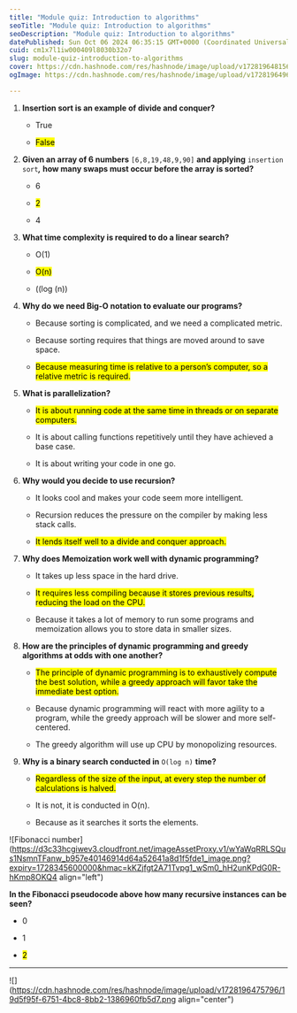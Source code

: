 ```yaml
---
title: "Module quiz: Introduction to algorithms"
seoTitle: "Module quiz: Introduction to algorithms"
seoDescription: "Module quiz: Introduction to algorithms"
datePublished: Sun Oct 06 2024 06:35:15 GMT+0000 (Coordinated Universal Time)
cuid: cm1x7l1iw000409l8030b32o7
slug: module-quiz-introduction-to-algorithms
cover: https://cdn.hashnode.com/res/hashnode/image/upload/v1728196481568/59fcfa01-5c94-4c46-9b00-316d00af2a19.png
ogImage: https://cdn.hashnode.com/res/hashnode/image/upload/v1728196496445/4ea2c7ce-9958-49e4-9e82-caad407cc33e.png

---
```


1. **Insertion sort is an example of divide and conquer?**
    
    * True
        
    * <mark>False</mark>
        
2. **Given an array of 6 numbers** `[6,8,19,48,9,90]` **and applying** `insertion sort`***,* how many swaps must occur before the array is sorted?**
    
    * 6
        
    * <mark>2</mark>
        
    * 4
        
3. **What time complexity is required to do a linear search?**
    
    * O(1)
        
    * <mark>O(n)</mark>
        
    * ((log (n))
        
4. **Why do we need Big-O notation to evaluate our programs?**
    
    * Because sorting is complicated, and we need a complicated metric.
        
    * Because sorting requires that things are moved around to save space.
        
    * <mark>Because measuring time is relative to a person’s computer, so a relative metric is required.</mark>
        
5. **What is parallelization?**
    
    * <mark>It is about running code at the same time in threads or on separate computers.</mark>
        
    * It is about calling functions repetitively until they have achieved a base case.
        
    * It is about writing your code in one go.
        
6. **Why would you decide to use recursion?**
    
    * It looks cool and makes your code seem more intelligent.
        
    * Recursion reduces the pressure on the compiler by making less stack calls.
        
    * <mark>It lends itself well to a divide and conquer approach.</mark>
        
7. **Why does Memoization work well with dynamic programming?**
    
    * It takes up less space in the hard drive.
        
    * <mark>It requires less compiling because it stores previous results, reducing the load on the CPU.</mark>
        
    * Because it takes a lot of memory to run some programs and memoization allows you to store data in smaller sizes.
        
8. **How are the principles of dynamic programming and greedy algorithms at odds with one another?**
    
    * <mark>The principle of dynamic programming is to exhaustively compute the best solution, while a greedy approach will favor take the immediate best option.</mark>
        
    * Because dynamic programming will react with more agility to a program, while the greedy approach will be slower and more self-centered.
        
    * The greedy algorithm will use up CPU by monopolizing resources.
        
9. **Why is a binary search conducted in** `O(log n)` **time?**
    
    * <mark>Regardless of the size of the input, at every step the number of calculations is halved.</mark>
        
    * It is not, it is conducted in O(n).
        
    * Because as it searches it sorts the elements.
        

![Fibonacci number](https://d3c33hcgiwev3.cloudfront.net/imageAssetProxy.v1/wYaWqRRLSQus1NsmnTFanw_b957e40146914d64a52641a8d1f5fde1_image.png?expiry=1728345600000&hmac=kKZjfgt2A71Tvpg1_wSm0_hH2unKPdG0R-hKmp8OKQ4 align="left")

**In the Fibonacci pseudocode above how many recursive instances can be seen?**

* 0
    
* 1
    
* <mark>2</mark>
    

---

![](https://cdn.hashnode.com/res/hashnode/image/upload/v1728196475796/19d5f95f-6751-4bc8-8bb2-1386960fb5d7.png align="center")